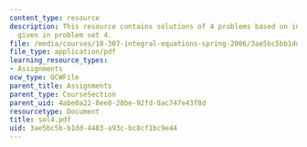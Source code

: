 ```yaml
---
content_type: resource
description: This resource contains solutions of 4 problems based on integral equations
  given in problem set 4.
file: /media/courses/18-307-integral-equations-spring-2006/3ae5bc5bb1dd4483a93cbc8cf1bc9e44_sol4.pdf
file_type: application/pdf
learning_resource_types:
- Assignments
ocw_type: OCWFile
parent_title: Assignments
parent_type: CourseSection
parent_uid: 4abe0a22-8ee8-28be-92fd-8ac747e43f8d
resourcetype: Document
title: sol4.pdf
uid: 3ae5bc5b-b1dd-4483-a93c-bc8cf1bc9e44
---
```

